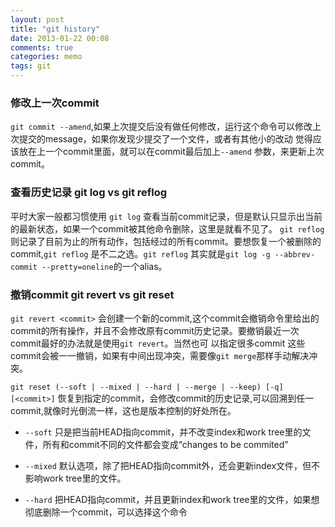 ```yaml
---
layout: post
title: "git history"
date: 2013-01-22 00:08
comments: true
categories: memo
tags: git
---
```


### 修改上一次commit
`git commit --amend`,如果上次提交后没有做任何修改，运行这个命令可以修改上次提交的message，如果你发现少提交了一个文件，或者有其他小的改动
觉得应该放在上一个commit里面，就可以在commit最后加上`--amend` 参数，来更新上次commit。

### 查看历史记录 git log vs git reflog
平时大家一般都习惯使用 `git log` 查看当前commit记录，但是默认只显示出当前的最新状态，如果一个commit被其他命令删除，这里是就看不见了。
`git reflog` 则记录了目前为止的所有动作，包括经过的所有commit。要想恢复一个被删除的commit,`git reflog` 是不二之选。`git reflog`
其实就是`git log -g --abbrev-commit --pretty=oneline`的一个alias。

### 撤销commit git revert vs git reset
<!-- more -->
`git revert <commit>` 会创建一个新的commit,这个commit会撤销命令里给出的commit的所有操作，并且不会修改原有commit历史记录。要撤销最近一次commit最好的办法就是使用`git revert`。当然也可
以指定很多commit 这些commit会被一一撤销，如果有中间出现冲突，需要像`git merge`那样手动解决冲突。

`git reset (--soft | --mixed | --hard | --merge | --keep) [-q] [<commit>]` 恢复到指定的commit，会修改commit的历史记录,可以回溯到任一commit,就像时光倒流一样，这也是版本控制的好处所在。

* `--soft`
  只是把当前HEAD指向commit，并不改变index和work tree里的文件，所有和commit不同的文件都会变成“changes to be commited”
  
* `--mixed`
  默认选项，除了把HEAD指向commit外，还会更新index文件，但不影响work tree里的文件。
    
* `--hard`
  把HEAD指向commit，并且更新index和work tree里的文件，如果想彻底删除一个commit，可以选择这个命令
